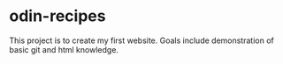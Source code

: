# odin-recipes
This project is to create my first website. 
Goals include demonstration of basic git and html knowledge.